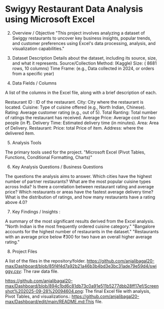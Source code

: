 # Swigyy Restaurant Data Analysis using Microsoft Excel
2. Overview / Objective
"This project involves analyzing a dataset of Swiggy restaurants to uncover key business insights, popular trends, and customer preferences using Excel's data processing, analysis, and visualization capabilities."

4. Dataset Description
Details about the dataset, including its source, size, and what it represents.
Source/Collection Method: (Kaggle)
Size: ( 8681 rows, 10 columns)
Time Frame: (e.g., Data collected in 2024, or orders from a specific year)
  

4. Data Fields / Columns

A list of the columns in the Excel file, along with a brief description of each.

Restaurant ID : ID of the restaurant.
City: City where the restaurant is located.
Cuisine: Type of cuisine offered (e.g., North Indian, Chinese).
Rating: Average customer rating (e.g., out of 5).
Total Ranting: Total number of ratings the restaurant has received.
Average Price: Average cost for two people (in ₹).
Delivery Time: Estimated delivery time (in minutes).
Area: Area of Delivery.
Restaurant: 
Price: total Price of item.
Address: where the delivered item.


5. Analysis Tools

The primary tools used for the project.
"Microsoft Excel (Pivot Tables, Functions, Conditional Formatting, Charts)"

6. Key Analysis Questions / Business Questions

The questions the analysis aims to answer.
Which cities have the highest number of partner restaurants?
What are the most popular cuisine types across India?
Is there a correlation between restaurant rating and average price?
Which restaurants or areas have the fastest average delivery time?
What is the distribution of ratings, and how many restaurants have a rating above 4.0?

7. Key Findings / Insights :

A summary of the most significant results derived from the Excel analysis.
"North Indian is the most frequently ordered cuisine category."
"Bangalore accounts for the highest number of restaurants in the dataset."
"Restaurants with an average price below ₹300 for two have an overall higher average rating."

8. Project Files

A list of the files in the repository/folder.
https://github.com/anjalibagal20-max/Dashboard/blob/85f4f4d7a92b21a46b3b4bd3e3bc31ade79e59d4/swiggy.csv: The raw data file.

https://github.com/anjalibagal20-max/Dashboard/blob/894c1bd6c81db73c0a91e511b5277dbb28ff17ef/Screenshot%202025-09-28%20094604.png: The final Excel file with analysis, Pivot Tables, and visualizations.: 
https://github.com/anjalibagal20-max/Dashboard/edit/main/README.md:This file.
